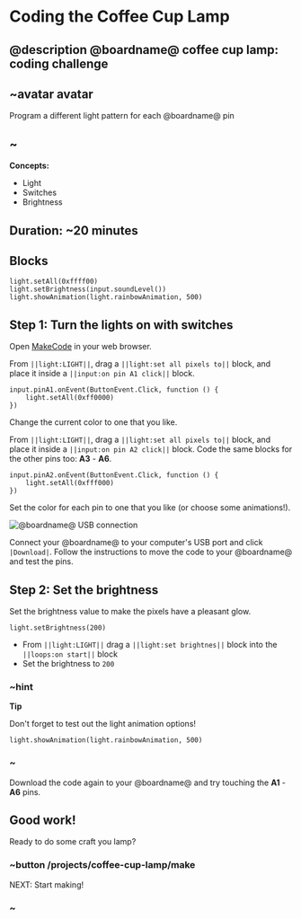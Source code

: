 # Coding the Coffee Cup Lamp
## @description @boardname@ coffee cup lamp: coding challenge

## ~avatar avatar

Program a different light pattern for each @boardname@ pin

## ~

**Concepts:**

* Light
* Switches
* Brightness

## Duration: ~20 minutes

## Blocks

```cards
light.setAll(0xffff00)
light.setBrightness(input.soundLevel())
light.showAnimation(light.rainbowAnimation, 500)
```

## Step 1: Turn the lights on with switches

Open [MakeCode](@homeurl@) in your web browser.

From ``||light:LIGHT||``, drag a ``||light:set all pixels to||`` block, and place it inside a ``||input:on pin A1 click||`` block.

```blocks
input.pinA1.onEvent(ButtonEvent.Click, function () {
    light.setAll(0xff0000)
})
```

Change the current color to one that you like.

From ``||light:LIGHT||``, drag a ``||light:set all pixels to||`` block, and place it inside a ``||input:on pin A2 click||`` block. Code the same blocks for the other pins too: **A3** - **A6**.

```blocks
input.pinA2.onEvent(ButtonEvent.Click, function () {
    light.setAll(0xfff000)
})
```

Set the color for each pin to one that you like (or choose some animations!).

![@boardname@ USB connection](/static/cp/projects/coffee-cup-lamp/connect.jpg)

Connect your @boardname@ to your computer's USB port and click `|Download|`.
Follow the instructions to move the code to your @boardname@ and test the pins.

## Step 2: Set the brightness

Set the brightness value to make the pixels have a pleasant glow.

```blocks
light.setBrightness(200)
```

* From ``||light:LIGHT||`` drag a ``||light:set brightnes||`` block into the ``||loops:on start||`` block
* Set the brightness to ``200``

### ~hint

**Tip**

Don't forget to test out the light animation options!

```block
light.showAnimation(light.rainbowAnimation, 500)
```

### ~

Download the code again to your @boardname@ and try touching the **A1** - **A6** pins.

## Good work!

Ready to do some craft you lamp?

### ~button /projects/coffee-cup-lamp/make
NEXT: Start making!
### ~